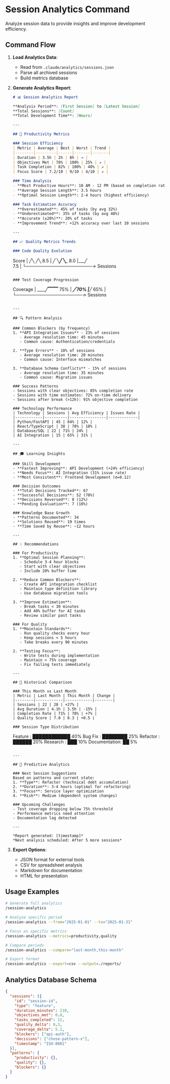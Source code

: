 # Session Analytics Command

Analyze session data to provide insights and improve development efficiency.

## Command Flow

1. **Load Analytics Data**:
   - Read from `.claude/analytics/sessions.json`
   - Parse all archived sessions
   - Build metrics database

2. **Generate Analytics Report**:

   ```markdown
   # 📊 Session Analytics Report
   
   **Analysis Period**: [First Session] to [Latest Session]  
   **Total Sessions**: [Count]  
   **Total Development Time**: [Hours]
   
   ---
   
   ## 🎯 Productivity Metrics
   
   ### Session Efficiency
   | Metric | Average | Best | Worst | Trend |
   |--------|---------|------|-------|-------|
   | Duration | 3.5h | 2h | 8h | →️ |
   | Objectives Met | 78% | 100% | 25% | ↗️ |
   | Task Completion | 82% | 100% | 40% | ↗️ |
   | Focus Score | 7.2/10 | 9/10 | 4/10 | ↗️ |
   
   ### Time Analysis
   - **Most Productive Hours**: 10 AM - 12 PM (based on completion rate)
   - **Average Session Length**: 3.5 hours
   - **Optimal Session Length**: 2-4 hours (highest efficiency)
   
   ### Task Estimation Accuracy
   - **Overestimated**: 45% of tasks (by avg 32%)
   - **Underestimated**: 35% of tasks (by avg 48%)
   - **Accurate (±20%)**: 20% of tasks
   - **Improvement Trend**: +12% accuracy over last 10 sessions
   
   ---
   
   ## 📈 Quality Metrics Trends
   
   ### Code Quality Evolution
   ```
   Score |     ╱╲    ╱╲
    8.5  |    ╱  ╲__╱  ╲___
    8.0  |___╱            
    7.5  |
         └─────────────────────→ Sessions
   ```
   
   ### Test Coverage Progression
   ```
   Coverage |        ____╱▔▔▔
       75% |    ___╱
       70% |___╱
       65% |
           └─────────────────────→ Sessions
   ```
   
   ---
   
   ## 🔍 Pattern Analysis
   
   ### Common Blockers (by frequency)
   1. **API Integration Issues** - 23% of sessions
      - Average resolution time: 45 minutes
      - Common cause: Authentication/credentials
   
   2. **Type Errors** - 18% of sessions
      - Average resolution time: 20 minutes
      - Common cause: Interface mismatches
   
   3. **Database Schema Conflicts** - 15% of sessions
      - Average resolution time: 35 minutes
      - Common cause: Migration issues
   
   ### Success Patterns
   - Sessions with clear objectives: 85% completion rate
   - Sessions with time estimates: 72% on-time delivery
   - Sessions after break (>12h): 91% objective completion
   
   ### Technology Performance
   | Technology | Sessions | Avg Efficiency | Issues Rate |
   |------------|----------|----------------|-------------|
   | Python/FastAPI | 45 | 84% | 12% |
   | React/TypeScript | 38 | 78% | 18% |
   | Database/SQL | 22 | 71% | 24% |
   | AI Integration | 15 | 65% | 31% |
   
   ---
   
   ## 🎓 Learning Insights
   
   ### Skill Development
   - **Fastest Improving**: API Development (+24% efficiency)
   - **Needs Focus**: AI Integration (31% issue rate)
   - **Most Consistent**: Frontend Development (σ=0.12)
   
   ### Decision Outcomes
   - **Total Decisions Tracked**: 67
   - **Successful Decisions**: 52 (78%)
   - **Decisions Reversed**: 8 (12%)
   - **Pending Evaluation**: 7 (10%)
   
   ### Knowledge Base Growth
   - **Patterns Documented**: 34
   - **Solutions Reused**: 19 times
   - **Time Saved by Reuse**: ~12 hours
   
   ---
   
   ## 💡 Recommendations
   
   ### For Productivity
   1. **Optimal Session Planning**:
      - Schedule 3-4 hour blocks
      - Start with clear objectives
      - Include 20% buffer time
   
   2. **Reduce Common Blockers**:
      - Create API integration checklist
      - Maintain type definition library
      - Use database migration tools
   
   3. **Improve Estimation**:
      - Break tasks < 30 minutes
      - Add 40% buffer for AI tasks
      - Review similar past tasks
   
   ### For Quality
   1. **Maintain Standards**:
      - Run quality checks every hour
      - Keep sessions < 5 hours
      - Take breaks every 90 minutes
   
   2. **Testing Focus**:
      - Write tests during implementation
      - Maintain > 75% coverage
      - Fix failing tests immediately
   
   ---
   
   ## 📅 Historical Comparison
   
   ### This Month vs Last Month
   | Metric | Last Month | This Month | Change |
   |--------|------------|------------|--------|
   | Sessions | 22 | 28 | +27% |
   | Avg Duration | 4.1h | 3.5h | -15% |
   | Completion Rate | 71% | 78% | +7% |
   | Quality Score | 7.8 | 8.3 | +0.5 |
   
   ### Session Type Distribution
   ```
   Feature      : ████████████ 40%
   Bug Fix      : ████████ 25%
   Refactor     : ██████ 20%
   Research     : ███ 10%
   Documentation: ██ 5%
   ```
   
   ---
   
   ## 🔮 Predictive Analytics
   
   ### Next Session Suggestions
   Based on patterns and current state:
   1. **Type**: Refactor (technical debt accumulation)
   2. **Duration**: 3-4 hours (optimal for refactoring)
   3. **Focus**: Service layer optimization
   4. **Risk**: Medium (dependent system changes)
   
   ### Upcoming Challenges
   - Test coverage dropping below 75% threshold
   - Performance metrics need attention
   - Documentation lag detected
   
   ---
   
   *Report generated: [timestamp]*
   *Next analysis scheduled: After 5 more sessions*
   ```

3. **Export Options**:
   - JSON format for external tools
   - CSV for spreadsheet analysis
   - Markdown for documentation
   - HTML for presentation

## Usage Examples

```bash
# Generate full analytics
/session-analytics

# Analyze specific period
/session-analytics --from="2025-01-01" --to="2025-01-31"

# Focus on specific metrics
/session-analytics --metrics=productivity,quality

# Compare periods
/session-analytics --compare="last-month,this-month"

# Export format
/session-analytics --export=csv --output=./reports/
```

## Analytics Database Schema

```json
{
  "sessions": [{
    "id": "session-id",
    "type": "feature",
    "duration_minutes": 210,
    "objectives_met": 0.8,
    "tasks_completed": 12,
    "quality_delta": 0.3,
    "coverage_delta": 5.2,
    "blockers": ["api-auth"],
    "decisions": ["chose-pattern-x"],
    "timestamp": "ISO-8601"
  }],
  "patterns": {
    "productivity": {},
    "quality": {},
    "blockers": {}
  }
}
```